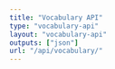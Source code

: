 ```yaml
---
title: "Vocabulary API"
type: "vocabulary-api"
layout: "vocabulary-api"
outputs: ["json"]
url: "/api/vocabulary/"
---
```

